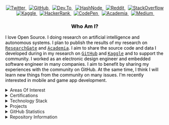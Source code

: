 [comment]: # "####################################################################"
[comment]: # "Social Networks"
[comment]: # "In this section, different social media links will be shared to"
[comment]: # "interact with the community. The order of the icons from left to"
[comment]: # "right is below:"
[comment]: # "1. Twitter"
[comment]: # "2. GitHub"
[comment]: # "3. HashNode"
[comment]: # "4. Reddit"
[comment]: # "5. StackOverflow"
[comment]: # "6. Kaggle"
[comment]: # "7. HackerRank"
[comment]: # "8. Academia"
[comment]: # "9. Medium"
[comment]: # "####################################################################"

<p align="center">
    <a href="https://twitter.com/sercansebetci" target="_blank" rel="nofollow">
        <img src="https://github.com/sercansebetci/sercansebetci/blob/main/images/networks/twitter.svg" alt="Twitter" width="30px" height="30px" />
    </a> &nbsp;
    <a href="https://github.com/sercansebetci" target="_blank" rel="nofollow">
        <img src="https://github.com/sercansebetci/sercansebetci/blob/main/images/networks/github.svg" alt="GitHub" width="30px" height="30px" />
    </a> &nbsp;
    <a href="https://dev.to/@sercan" target="_blank" rel="nofollow">
        <img src="https://github.com/sercansebetci/sercansebetci/blob/main/images/networks/dev.svg" alt="Dev.To" width="30px" height="30px" />
    </a> &nbsp;
    <a href="https://hashnode.com/@sercan" target="_blank" rel="nofollow">
        <img src="https://github.com/sercansebetci/sercansebetci/blob/main/images/networks/hashnode.svg" alt="HashNode" width="30px" height="30px" />
    </a> &nbsp;
    <a href="https://www.reddit.com/user/sercansebetci" target="_blank" rel="nofollow">
        <img src="https://github.com/sercansebetci/sercansebetci/blob/main/images/networks/reddit.svg" alt="Reddit" width="30px" height="30px" />
    </a> &nbsp;
    <a href="https://stackoverflow.com/users/15032688/" target="_blank" rel="nofollow">
        <img src="https://github.com/sercansebetci/sercansebetci/blob/main/images/networks/stackoverflow.svg" alt="StackOverflow" width="30px" height="30px" />
    </a> &nbsp;
    <a href="https://www.kaggle.com/sercansebetci" target="_blank" rel="nofollow">
        <img src="https://github.com/sercansebetci/sercansebetci/blob/main/images/networks/kaggle.svg" alt="Kaggle" width="30px" height="30px" />
    </a> &nbsp;
    <a href="https://www.hackerrank.com/sercansebetci" target="_blank" rel="nofollow" style="width:200%">
        <img src="https://github.com/sercansebetci/sercansebetci/blob/main/images/networks/hackerrank.svg" alt="HackerRank" width="30px" height="30px" />
    </a> &nbsp;
    <a href="https://codepen.io/sercansebetci" rel="nofollow" style="width:200%">
        <img src="https://github.com/sercansebetci/sercansebetci/blob/main/images/networks/codepen.svg" alt="CodePen" width="30px" height="30px" />
    </a> &nbsp;
    <a href="https://marmara.academia.edu/sercansebetci" target="_blank" rel="nofollow" style="width:200%">
        <img src="https://github.com/sercansebetci/sercansebetci/blob/main/images/networks/academia.svg" alt="Academia" width="30px" height="30px" />
    </a> &nbsp;
    <a href="https://medium.com/@sercansebetci" target="_blank" rel="nofollow" style="width:200%">
        <img src="https://github.com/sercansebetci/sercansebetci/blob/main/images/networks/medium.svg" alt="Medium" width="30px" height="30px" />
    </a> &nbsp;
</p>

[comment]: # "####################################################################"
[comment]: # "Personal Information"
[comment]: # "This partition should have the following components:"
[comment]: # "(1) Personal Education Information"
[comment]: # "(2) Personal and Global Purposes"
[comment]: # "(3) Personal and Global Goals"
[comment]: # "(4) Personal Interest"
[comment]: # "(5) Current Technology Stack"
[comment]: # "(6) Academic Manifesto"
[comment]: # "(7) Respect for Nature and Peope"
[comment]: # "(8) Good Statement of Intent"
[comment]: # "####################################################################"

<div class="header">
<h3 style="color:black;" align="center">Who Am I?</h3>
<p style="color:black;">I love Open Source. I doing research on artificial intelligence and autonomous systems. I plan to publish the results of my research on <kbd><a href="https://www.researchgate.net/profile/Sercan_Sebetci2">ResearchGate</a></kbd>  and <kbd><a href="https://marmara.academia.edu/sercansebetci">Academia</a></kbd>. I aim to share the source code and data I developed during in my research on <kbd><a href="https://github.com/sercansebetci">GitHub</a></kbd> and <kbd><a href="https://www.kaggle.com/sercansebetci">Kaggle</a></kbd> and to support the community. I worked as an electronic design engineer and embedded software engineer in many companies. I aim to benefit by sharing my experiences with the community on GitHub. At the same time, I think I will learn new things from the community on many issues. I'm recently interested in mobile and game app development.
</p>
</div>

[comment]: # "####################################################################"
[comment]: # "Areas Of Interest"
[comment]: # "Technology space of interest will be listed in this section."
[comment]: # "####################################################################"

<details>
<summary>Areas Of Interest</summary>
    <p></p>
    <ul>
        <li>Space Technologies (Robotic and Communication Subsystems)</li>
        <li>Autonomous Unmanned Control Systems (UAVs, UUV, etc.)</li>
        <li>AI Technologies (Machine Learning, Artificial Neural Networks, Fuzzy Logic, etc.)</li>
        <li>Computer Vision (Real-Time Image Processing)</li>
        <li>Mobile Application Development</li>
        <li>Full-Stack Web Development</li>
        <li>Embedded Software Development</li>
    </ul>
</details>

[comment]: # "####################################################################"
[comment]: # "Certifications"
[comment]: # "Certificate information will be shared in this section."
[comment]: # "####################################################################"

<details>
<summary>Certifications</summary>
</details>

[comment]: # "####################################################################"
[comment]: # "Tech Stack"
[comment]: # "The Tech Stack of interest will be shared."
[comment]: # "####################################################################"

[comment]: # "####################################################################"
[comment]: # "Programming Languages"
[comment]: # "Common programming languages will be listed in this section."
[comment]: # "####################################################################"

[comment]: # "####################################################################"
[comment]: # "Frameworks of Interest"
[comment]: # "Frameworks of interest will be shared as a list in this section."
[comment]: # "####################################################################"

<details>
    <summary>Technology Stack</summary>
</details>

[comment]: # "####################################################################"
[comment]: # "Projects"
[comment]: # "Project information will be shared in this section."
[comment]: # "####################################################################"

<details>
    <summary>Projects</summary>
    <table align="center" style="margin:0px auto;">
        <thread align="center">
            <tr border="none" align="center">
                <td><b>Projects</b></td>
                <td><b>Stars</b></td>
                <td><b>Forks</b></td>
                <td><b>Issues</b></td>
                <td><b>Pull Requests</b></td>
            </tr>
        </thread>
        <tbody>
            <tr border="none" align="center">
                <td><a href="https://github.com/sercansebetci"><b>sercansebetci</b></a></td>
                <td><img alt="Stars" src="https://img.shields.io/github/stars/sercansebetci/sercansebetci?style=flat&labelColor=343b41"/></td>
                <td><img alt="Forks" src="https://img.shields.io/github/forks/sercansebetci/sercansebetci?style=flat&labelColor=343b41"/></td>
                <td><img alt="Issues" src="https://img.shields.io/github/issues/sercansebetci/sercansebetci?style=flat&labelColor=343b41"/></td>
                <td><img alt="Pull Requests" src="https://img.shields.io/github/issues-pr/sercansebetci/sercansebetci?style=flat&labelColor=343b41"/></td>
            </tr>
            <tr border="none" align="center">
                <td><a href="https://github.com/sercansebetci"><b>sercansebetci.github.io</b></a></td>
                <td><img alt="Stars" src="https://img.shields.io/github/stars/sercansebetci/sercansebetci.github.io?style=flate&labelColor=343b41"/></td>
                <td><img alt="Forks" src="https://img.shields.io/github/forks/sercansebetci/sercansebetci.github.io?style=flat&labelColor=343b41"/></td>
                <td><img alt="Issues" src="https://img.shields.io/github/issues/sercansebetci/sercansebetci.github.io?style=flat&labelColor=343b41"/></td>
                <td><img alt="PRs" src="https://img.shields.io/github/issues-pr/sercansebetci/sercansebetci.github.io?style=flat&labelColor=343b41"/></td>
            </tr>
        </tbody>
    </table>
</details>

[comment]: # "####################################################################"
[comment]: # "GitHub Statistics"
[comment]: # "GitHub Stats will be shared in this section."
[comment]: # "Metrics Source: https://metrics.lecoq.io/"
[comment]: # "Method: ../.github/workflows/animation.yaml"
[comment]: # "####################################################################"

<details>
    <summary>GitHub Statistics</summary>
    <table>
        <tbody>
            <tr>
                <th align="center">Statistics</th>
                <th align="center">Contributions</th>
            </tr>
            <td align="center">
                <img alt="" width="400" src="https://github.com/sercansebetci/sercansebetci/blob/main/github-metrics.svg">
                <img width="900" height="1" alt="">
            </td>
            <td align="center">
                <p><b>GitHub User Contributions Graph</b></p>
                <img alt="" width="400" src="https://raw.githubusercontent.com/sercansebetci/sercansebetci/output/github-contribution-grid-snake.svg">
                <img width="900" height="1" alt="">
                <br></br>
                <p><b>User Contributions</b></p>
                <a href="https://badges.pufler.dev/contributors/sercansebetci/sercansebetci?size=50&padding=5&bots=true">
                    <img src="https://badges.pufler.dev/contributors/sercansebetci/sercansebetci?size=50&padding=5&bots=true" alt="Contributing"/>
                </a>
            </td>
        </tbody>
    </table>
</details>

[comment]: # "####################################################################"
[comment]: # "Repository Information"
[comment]: # "Repository information will be checked in this section."
[comment]: # "Metrics Source: https://github.com/gaurav-nelson/github-action-markdown-link-check"
[comment]: # "Method: ../.github/workflow/markdown.yaml"
[comment]: # "Metrics Source: https://github.com/lowlighter/metrics"
[comment]: # "Method: ../.github/workflow/metrics.yaml"
[comment]: # "Metrics Source: https://github.com/divykj/wakatime-charts"
[comment]: # "Method: ../.github/workflow/wakatime.yaml"
[comment]: # "Metrics Source: https://github.com/r-lib/actions"
[comment]: # "Method: ../.github/workflow/twitter.yaml"
[comment]: # "####################################################################"

<details>
<summary>Repository Information</summary>
<p align="center">
     <a href="https://saythanks.io/to/sercansebetci@gmail.com">
        <img src="https://img.shields.io/badge/Say%20Thanks-Sercan-ffe80c.svg" alt="Say Thanks"/>
    </a>
    <a href="https://sercansebetci.github.io/">
        <img src="https://img.shields.io/badge/Website-live-ffe80c?style=flat" alt="Portfolio"/>
    </a>
    <a href="https://github.com/sercansebetci/sercansebetci/pulls">
        <img src="https://img.shields.io/badge/PRs-new-blueviolet.svg?style=flat" alt="PRs"/>
    </a>
    <a href="https://github.com/sercansebetci/sercansebetci">
        <img src="https://img.shields.io/badge/Made%20with-markdown-blue.svg" alt="Made With Markdown"/>
    </a>
    <a href="https://github.com/sercansebetci/sercansebetci">
        <img src="https://img.shields.io/badge/License-MIT-blue.svg" alt="License"/>
    </a>
    <a href="https://github.com/sercansebetci/sercansebetci">
        <img src="https://visitor-badge.glitch.me/badge?page_id=sercansebetci.sercansebetci" alt="Visitors"/>
    </a>
    <a href="https://github.com/sercansebetci/">
        <img src="https://badgen.net/badge/Open%20Source/Yes/blue?icon=github" alt="Open Source"/>
    </a>
    <a href="https://github.com/sercansebetci/sercansebetci/actions/workflows/markdown.yaml">
        <img src="https://github.com/sercansebetci/sercansebetci/actions/workflows/markdown.yaml/badge.svg" alt="Markdown"/>
    </a>
    <a href="https://github.com/sercansebetci/sercansebetci/actions/workflows/metrics.yaml">
        <img src="https://github.com/sercansebetci/sercansebetci/actions/workflows/metrics.yaml/badge.svg?branch=main" alt="Metrics"/>
    </a>
    <a href="https://github.com/sercansebetci/sercansebetci/actions/workflows/wakatime.yaml">
        <img src="https://github.com/sercansebetci/sercansebetci/actions/workflows/wakatime.yaml/badge.svg" alt="WakaTime"/>
    </a>
    <a href="https://github.com/sercansebetci/sercansebetci/actions/workflows/twitter.yaml">
        <img src="https://github.com/sercansebetci/sercansebetci/actions/workflows/twitter.yaml/badge.svg" alt="Twitter"/>
    </a>
</p>
</details>
